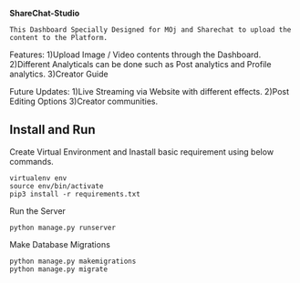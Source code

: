 **ShareChat-Studio**
```
This Dashboard Specially Designed for MOj and Sharechat to upload the content to the Platform.
```
Features:
1)Upload Image / Video contents through the Dashboard.
2)Different Analyticals can be done such as Post analytics and Profile analytics.
3)Creator Guide

Future Updates:
1)Live Streaming via Website with different effects.
2)Post Editing Options
3)Creator communities.

Install and Run
---------------------
Create Virtual Environment and Inastall basic requirement using below commands.
```
virtualenv env
source env/bin/activate
pip3 install -r requirements.txt

```
Run the Server
```
python manage.py runserver
```
Make Database Migrations
```
python manage.py makemigrations
python manage.py migrate
```
